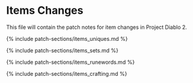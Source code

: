# Items Changes

This file will contain the patch notes for item changes in Project Diablo 2.

{% include patch-sections/items_uniques.md %}

{% include patch-sections/items_sets.md %}

{% include patch-sections/items_runewords.md %}

{% include patch-sections/items_crafting.md %}